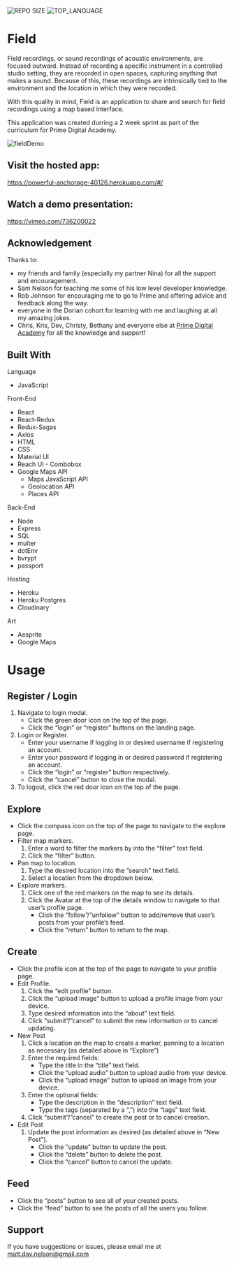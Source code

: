 ![REPO SIZE](https://img.shields.io/github/repo-size/scottbromander/the_marketplace.svg?style=flat-square)
![TOP_LANGUAGE](https://img.shields.io/github/languages/top/scottbromander/the_marketplace.svg?style=flat-square)

Field
======
Field recordings, or sound recordings of acoustic environments, are focused outward. Instead of recording a specific instrument in a controlled studio setting, they are recorded in open spaces, capturing anything that makes a sound. Because of this, these recordings are intrinsically tied to the environment and the location in which they were recorded.

With this quality in mind, Field is an application to share and search for field recordings using a map based interface.

This application was created durring a 2 week sprint as part of the curriculum for Prime Digital Academy.

![fieldDemo](https://user-images.githubusercontent.com/98720000/181917474-8850a8e5-8779-4ab8-90fa-63e5778adbd9.gif)

Visit the hosted app:
------
https://powerful-anchorage-40126.herokuapp.com/#/

Watch a demo presentation:
------
https://vimeo.com/736200022

## Acknowledgement
Thanks to: 
- my friends and family (especially my partner Nina) for all the support and encouragement.  
- Sam Nelson for teaching me some of his low level developer knowledge.
- Rob Johnson for encouraging me to go to Prime and offering advice and feedback along the way.
- everyone in the Dorian cohort for learning with me and laughing at all my amazing jokes.
- Chris, Kris, Dev, Christy, Bethany and everyone else at [Prime Digital Academy](www.primeacademy.io) for all the knowledge and support!

## Built With
Language
- JavaScript

Front-End
- React
- React-Redux
- Redux-Sagas
- Axios
- HTML
- CSS
- Material UI
- Reach UI - Combobox
- Google Maps API
    - Maps JavaScript API
    - Geolocation API
    - Places API

Back-End
- Node
- Express
- SQL
- multer
- dotEnv
- bvrypt
- passport

Hosting
- Heroku
- Heroku Postgres
- Cloudinary

Art
- Aesprite
- Google Maps


Usage
======
Register / Login
------
1. Navigate to login modal.
    - Click the green door icon on the top of the page.
    - Click the “login” or “register” buttons on the landing page.
2. Login or Register.
    - Enter your username if logging in or desired username if registering an account.
    - Enter your password if logging in or desired password if registering an account.
    - Click the “login” or “register” button respectively.
    - Click the “cancel” button to close the modal.
3. To logout, click the red door icon on the top of the page.

Explore
------
- Click the compass icon on the top of the page to navigate to the explore page.
- Filter map markers.
    1. Enter a word to filter the markers by into the “filter” text field.
    2. Click the “filter” button.
- Pan map to location.
    1. Type the desired location into the “search” text field.
    2. Select a location from the dropdown below.
- Explore markers.
    1. Click one of the red markers on the map to see its details.
    2. Click the Avatar at the top of the details window to navigate to that user’s profile page.
        - Click the “follow”/“unfollow” button to add/remove that user’s posts from your profile’s feed.
        - Click the “return” button to return to the map.
        
Create
------
- Click the profile icon at the top of the page to navigate to your profile page.
- Edit Profile.
    1. Click the “edit profile” button.
    2. Click the “upload image” button to upload a profile image from your device.
    3. Type desired information into the “about” text field.
    4. Click “submit”/”cancel” to submit the new information or to cancel updating.
- New Post
    1. Click a location on the map to create a marker, panning to a location as necessary (as detailed above in “Explore”)
    2. Enter the required fields:
        - Type the title in the “title” text field.
        - Click the “upload audio” button to upload audio from your device.
        - Click the “upload image” button to upload an image from your device.
    3. Enter the optional fields:
        - Type the description in the “description” text field.
        - Type the tags (separated by a “,”) into the “tags” text field.
    4. Click “submit”/”cancel” to create the post or to cancel creation.
- Edit Post
    1. Update the post information as desired (as detailed above in “New Post”).
        - Click the “update” button to update the post.
        - Click the “delete” button to delete the post.
        - Click the “cancel” button to cancel the update.
        
Feed
------
- Click the “posts” button to see all of your created posts.
- Click the “feed” button to see the posts of all the users you follow.

## Support
If you have suggestions or issues, please email me at matt.dav.nelson@gmail.com


